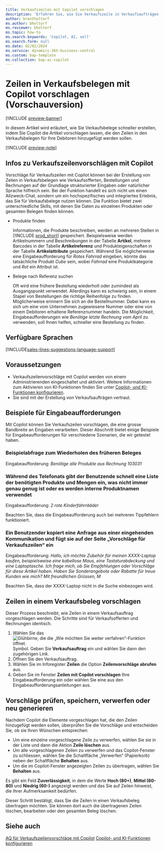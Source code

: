 ```yaml
---
title: Verkaufszeilen mit Copilot vorschlagen
description: 'Erfahren Sie, wie Sie Verkaufszeile in Verkaufsaufträgen mit Copilot vorschlagen.'
author: brentholtorf
ms.author: bholtorf
ms.reviewer: bholtorf
ms.topic: how-to
ms.search.keywords: 'Copilot, AI, sell'
ms.search.form: null
ms.date: 02/02/2024
ms.service: dynamics-365-business-central
ms.custom: bap-template
ms.collection: bap-ai-copilot
---
```


# <a name="suggest-lines-on-sales-documents-with-copilot-preview"></a>Zeilen in Verkaufsbelegen mit Copilot vorschlagen (Vorschauversion)

[!INCLUDE [preview-banner](~/../shared-content/shared/preview-includes/preview-banner.md)]

In diesem Artikel wird erläutert, wie Sie Verkaufsbelege schneller erstellen, indem Sie Copilot die Artikel vorschlagen lassen, die den Zeilen in den Verkaufsbelegen für Ihre Debitoren hinzugefügt werden sollen.

[!INCLUDE [preview-note](~/../shared-content/shared/preview-includes/production-ready-preview-dynamics365.md)]

## <a name="about-sales-line-suggestions-with-copilot"></a>Infos zu Verkaufszeilenvorschlägen mit Copilot

Vorschläge für Verkaufszeilen mit Copilot können bei der Erstellung von Zeilen in Verkaufsbelegen wie Verkaufsofferten, Bestellungen und Rechnungen auf der Grundlage strukturierter Eingaben oder natürlicher Sprache hilfreich sein. Bei der Funktion handelt es sich nicht um einen Allzweck-Chat, sondern um ein hochspezifisches und integriertes Erlebnis, das Sie für Verkaufsbelege nutzen können. Die Funktion bietet zwei unterschiedliche Skills, mit denen Sie Daten zu einzelnen Produkten oder gesamten Belegen finden können.

* Produkte finden

  Informationen, die Produkte beschreiben, werden an mehreren Stellen in [!INCLUDE [prod_short](includes/prod_short.md)] gespeichert. Beispielsweise werden Artikelnummern und Beschreibungen in der Tabelle **Artikel**, mehrere Barcodes in der Tabelle **Artikelreferenz** und Produkteigenschaften in der Tabelle **Artikelattribute** gespeichert. Während Sie möglicherweise eine Eingabeaufforderung für *Rotes Fahrrad* eingeben, könnte das tatsächliche Produkt *Cube* sein, wobei *Fahrrad* eine Produktkategorie und *Rot* ein Attribut ist.

* Belege nach Referenz suchen

  Oft wird eine frühere Bestellung wiederholt oder zumindest als Ausgangspunkt verwendet. Allerdings kann es schwierig sein, in einem Stapel von Bestellungen die richtige Reihenfolge zu finden. Möglicherweise erinnern Sie sich an die Bestellnummer. Dabei kann es sich um eine vom Unternehmen zugewiesene Nummer oder eine von einem Debitoren erhaltene Referenznummer handeln. Die Möglichkeit, Eingabeaufforderungen wie *Benötige letzte Rechnung vom April* zu verwenden, soll Ihnen helfen, schneller eine Bestellung zu finden.

## <a name="available-languages"></a>Verfügbare Sprachen

[!INCLUDE[sales-lines-suggestions-language-support](includes/sales-lines-suggestions-language-support.md)]

## <a name="prerequisites"></a>Voraussetzungen

* Verkaufszeilenvorschläge mit Copilot werden von einem Administrierenden eingeschaltet und aktiviert. Weitere Informationen zum Aktivieren von KI-Funktionen finden Sie unter [Copilot- und KI-Funktionen konfigurieren](enable-ai.md).
* Sie sind mit der Erstellung von Verkaufsaufträgen vertraut.

## <a name="examples-of-prompts"></a>Beispiele für Eingabeaufforderungen

Mit Copilot können Sie Verkaufszeilen vorschlagen, die eine grosse Bandbreite an Eingaben verarbeiten. Dieser Abschnitt bietet einige Beispiele für Eingabeaufforderungen für verschiedene Szenarien, die wir getestet haben.

### <a name="sample-inquiry-to-repeat-the-past-document"></a>Beispielabfrage zum Wiederholen des früheren Beleges

Eingabeaufforderung: *Benötige alle Produkte aus Rechnung 103031*

### <a name="during-phone-call-user-quickly-types-list-of-required-products-and-quantities-not-always-accurate-enough-or-using-internal-product-names"></a>Während des Telefonats gibt der Benutzende schnell eine Liste der benötigten Produkte und Mengen ein, was nicht immer genau genug ist oder es werden interne Produktnamen verwendet

Eingabeaufforderung: *2 rote Kinderfahrrääder*

Beachten Sie, dass die Eingabeaufforderung auch bei mehreren Tippfehlern funktioniert.

### <a name="a-user-copies-an-inquiry-from-an-inbound-communication-and-pastes-it-to-the-sales-lines-suggestions-page"></a>Ein Benutzender kopiert eine Anfrage aus einer eingehenden Kommunikation und fügt sie auf der Seite „Vorschläge für Verkaufszeilen“ ein

Eingabeaufforderung: *Hallo, ich möchte Zubehör für meinen XXXX-Laptop kaufen, beispielsweise eine kabellose Maus, eine Tastaturabdeckung und eine Laptoptasche. Ich frage mich, ob Sie Empfehlungen oder Vorschläge für diese Artikel haben. Haben Sie Sonderangebote oder Rabatte für treue Kunden wie mich? Mit freundlichen Grüssen, M*

Beachten Sie, dass der XXXX-Laptop nicht in die Suche einbezogen wird.

## <a name="suggest-lines-on-a-sales-document"></a>Zeilen in einem Verkaufsbeleg vorschlagen

Dieser Prozess beschreibt, wie Zeilen in einem Verkaufsauftrag vorgeschlagen werden. Die Schritte sind für Verkaufsofferten und Rechnungen identisch.

1. Wählen Sie das ![Glühbirne, die die „Wie möchten Sie weiter verfahren“-Funktion öffnet.](media/ui-search/search_small.png "Wie möchten Sie weiter verfahren?") Symbol. Geben Sie **Verkaufsauftrag** ein und wählen Sie dann den zugehörigen Link.
1. Öffnen Sie den Verkaufsauftrag.
1. Wählen Sie im Inforegister **Zeilen** die Option **Zeilenvorschläge abrufen** aus.
1. Geben Sie im Fenster **Zeilen mit Copilot vorschlagen** Ihre Eingabeaufforderung ein oder wählen Sie eine aus den Eingabeaufforderungsanleitungen aus.

## <a name="review-save-discard-or-regenerate-suggestions"></a>Vorschläge prüfen, speichern, verwerfen oder neu generieren

Nachdem Copilot die Elemente vorgeschlagen hat, die den Zeilen hinzugefügt werden sollen, überprüfen Sie die Vorschläge und entscheiden Sie, ob sie Ihren Wünschen entsprechen:

* Um eine einzelne vorgeschlagene Zeile zu verwerfen, wählen Sie sie in der Liste und dann die Aktion **Zeile löschen** aus.
* Um alle vorgeschlagenen Zeilen zu verwerfen und das Copilot-Fenster zu schliessen, wählen Sie die Schaltfläche „Verwerfen“ (Papierkorb) neben der Schaltfläche **Behalten** aus.
* Um die im Copilot-Fenster angezeigten Zeilen zu übertragen, wählen Sie **Behalten** aus. 

Es gibt ein Feld **Zuverlässigkeit**, in dem die Werte **Hoch (80+)**, **Mittel (60-80)** und **Niedrig (60-)** angezeigt werden und das Sie auf Zeilen hinweist, die Ihrer Aufmerksamkeit bedürfen.

Dieser Schritt bestätigt, dass Sie die Zeilen in einen Verkaufsbeleg übertragen möchten. Sie können dort auch die übertragenen Zeilen löschen, bearbeiten oder den gesamten Beleg löschen.

## <a name="see-also"></a>Siehe auch

[AQ für Verkaufszeilenvorschläge mit Copilot](faq-sales-suggest-sales-lines-with-copilot.md)
[Copilot- und KI-Funktionen konfigurieren](enable-ai.md)
